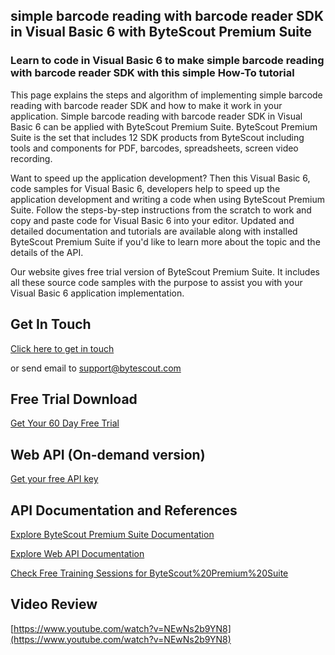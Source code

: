 ## simple barcode reading with barcode reader SDK in Visual Basic 6 with ByteScout Premium Suite

### Learn to code in Visual Basic 6 to make simple barcode reading with barcode reader SDK with this simple How-To tutorial

This page explains the steps and algorithm of implementing simple barcode reading with barcode reader SDK and how to make it work in your application. Simple barcode reading with barcode reader SDK in Visual Basic 6 can be applied with ByteScout Premium Suite. ByteScout Premium Suite is the set that includes 12 SDK products from ByteScout including tools and components for PDF, barcodes, spreadsheets, screen video recording.

 Want to speed up the application development? Then this Visual Basic 6, code samples for Visual Basic 6, developers help to speed up the application development and writing a code when using ByteScout Premium Suite. Follow the steps-by-step instructions from the scratch to work and copy and paste code for Visual Basic 6 into your editor. Updated and detailed documentation and tutorials are available along with installed ByteScout Premium Suite if you'd like to learn more about the topic and the details of the API.

Our website gives free trial version of ByteScout Premium Suite. It includes all these source code samples with the purpose to assist you with your Visual Basic 6 application implementation.

## Get In Touch

[Click here to get in touch](https://bytescout.zendesk.com/hc/en-us/requests/new?subject=ByteScout%20Premium%20Suite%20Question)

or send email to [support@bytescout.com](mailto:support@bytescout.com?subject=ByteScout%20Premium%20Suite%20Question) 

## Free Trial Download

[Get Your 60 Day Free Trial](https://bytescout.com/download/web-installer?utm_source=github-readme)

## Web API (On-demand version)

[Get your free API key](https://pdf.co/documentation/api?utm_source=github-readme)

## API Documentation and References

[Explore ByteScout Premium Suite Documentation](https://bytescout.com/documentation/index.html?utm_source=github-readme)

[Explore Web API Documentation](https://pdf.co/documentation/api?utm_source=github-readme)

[Check Free Training Sessions for ByteScout%20Premium%20Suite](https://academy.bytescout.com/)

## Video Review

[https://www.youtube.com/watch?v=NEwNs2b9YN8](https://www.youtube.com/watch?v=NEwNs2b9YN8)